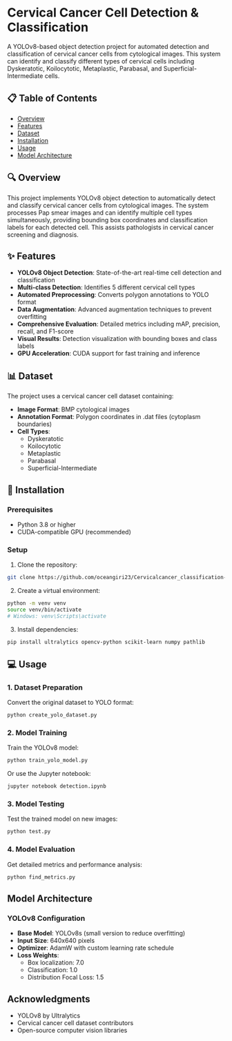 # Cervical Cancer Cell Detection & Classification

A YOLOv8-based object detection project for automated detection and classification of cervical cancer cells from cytological images. This system can identify and classify different types of cervical cells including Dyskeratotic, Koilocytotic, Metaplastic, Parabasal, and Superficial-Intermediate cells.

## 📋 Table of Contents

- [Overview](#overview)
- [Features](#features)
- [Dataset](#dataset)
- [Installation](#installation)
- [Usage](#usage)
- [Model Architecture](#model-architecture)

## 🔍 Overview

This project implements YOLOv8 object detection to automatically detect and classify cervical cancer cells from cytological images. The system processes Pap smear images and can identify multiple cell types simultaneously, providing bounding box coordinates and classification labels for each detected cell. This assists pathologists in cervical cancer screening and diagnosis.

## ✨ Features

- **YOLOv8 Object Detection**: State-of-the-art real-time cell detection and classification
- **Multi-class Detection**: Identifies 5 different cervical cell types
- **Automated Preprocessing**: Converts polygon annotations to YOLO format
- **Data Augmentation**: Advanced augmentation techniques to prevent overfitting
- **Comprehensive Evaluation**: Detailed metrics including mAP, precision, recall, and F1-score
- **Visual Results**: Detection visualization with bounding boxes and class labels
- **GPU Acceleration**: CUDA support for fast training and inference

## 📊 Dataset

The project uses a cervical cancer cell dataset containing:

- **Image Format**: BMP cytological images
- **Annotation Format**: Polygon coordinates in .dat files (cytoplasm boundaries)
- **Cell Types**:
  - Dyskeratotic
  - Koilocytotic
  - Metaplastic
  - Parabasal
  - Superficial-Intermediate

## 🚀 Installation

### Prerequisites

- Python 3.8 or higher
- CUDA-compatible GPU (recommended)

### Setup

1. Clone the repository:

```bash
git clone https://github.com/oceangiri23/Cervicalcancer_classification-detection.git
```

2. Create a virtual environment:

```bash
python -m venv venv
source venv/bin/activate  
# Windows: venv\Scripts\activate
```

3. Install dependencies:

```bash
pip install ultralytics opencv-python scikit-learn numpy pathlib
```

## 💻 Usage

### 1. Dataset Preparation

Convert the original dataset to YOLO format:

```bash
python create_yolo_dataset.py
```

### 2. Model Training

Train the YOLOv8 model:

```bash
python train_yolo_model.py
```

Or use the Jupyter notebook:

```bash
jupyter notebook detection.ipynb
```

### 3. Model Testing

Test the trained model on new images:

```bash
python test.py
```

### 4. Model Evaluation

Get detailed metrics and performance analysis:

```bash
python find_metrics.py
```

## Model Architecture

### YOLOv8 Configuration

- **Base Model**: YOLOv8s (small version to reduce overfitting)
- **Input Size**: 640x640 pixels
- **Optimizer**: AdamW with custom learning rate schedule
- **Loss Weights**:
  - Box localization: 7.0
  - Classification: 1.0
  - Distribution Focal Loss: 1.5

## Acknowledgments

- YOLOv8 by Ultralytics
- Cervical cancer cell dataset contributors
- Open-source computer vision libraries
